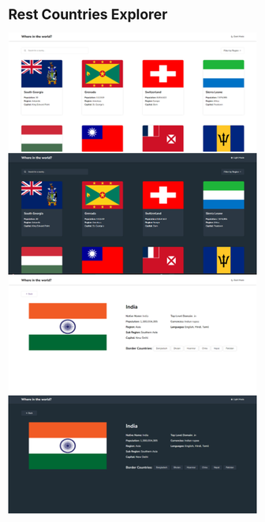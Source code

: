 # Rest Countries Explorer

![Rest Countries Explorer](ss1.png)
![Rest Countries Explorer](ss2.png)
![Rest Countries Explorer](ss3.png)
![Rest Countries Explorer](ss4.png)